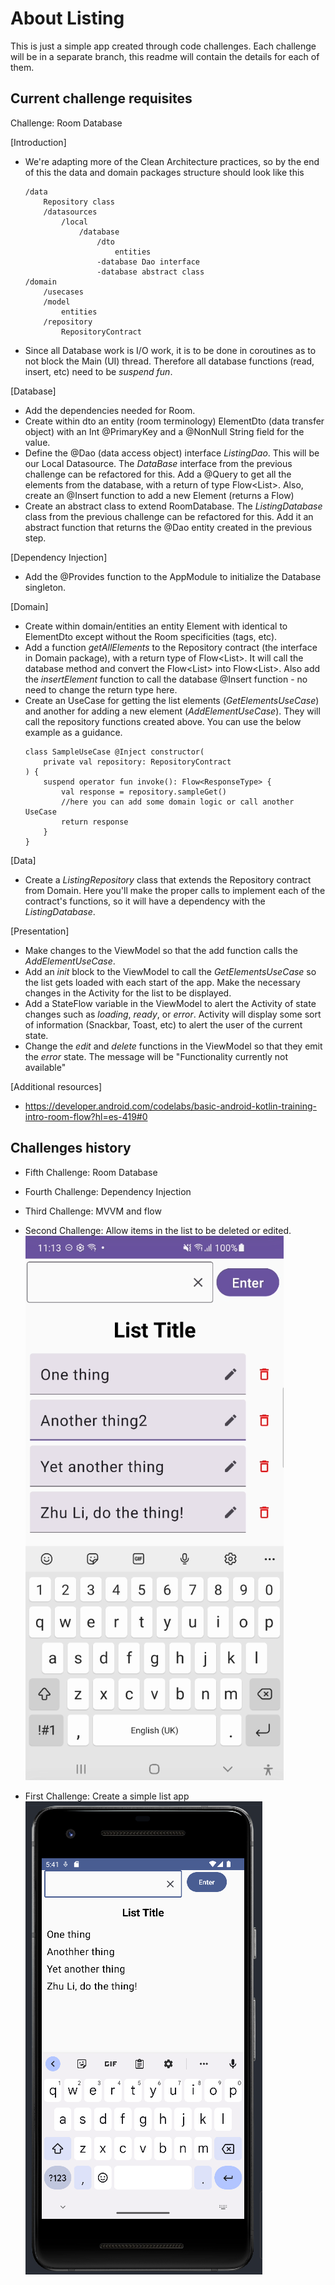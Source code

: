 # About Listing

This is just a simple app created through code challenges.
Each challenge will be in a separate branch, this readme will contain the details for each of them.

## Current challenge requisites

Challenge: Room Database

[Introduction]

* We're adapting more of the Clean Architecture practices, so by the end of this the data and domain packages structure should look like this

    ```
    /data
        Repository class
        /datasources
            /local 
                /database 
                    /dto
                        entities
                    -database Dao interface
                    -database abstract class
    /domain
        /usecases
        /model
            entities
        /repository
            RepositoryContract
    ```

* Since all Database work is I/O work, it is to be done in coroutines as to not block the Main (UI) thread. Therefore all database functions (read, insert, etc) need to be _suspend fun_.

[Database]

* Add the dependencies needed for Room.
* Create within dto an entity (room terminology) ElementDto (data transfer object) with an Int @PrimaryKey and a @NonNull String field for the value.
* Define the @Dao (data access object) interface _ListingDao_. This will be our Local Datasource. The _DataBase_ interface from the previous challenge can be refactored for this. Add a @Query to get all the elements from the database, with a return of type Flow<List<ElementDto>>. Also, create an
  @Insert function to add a new Element (returns a Flow<Unit>)
* Create an abstract class to extend RoomDatabase. The _ListingDatabase_ class from the previous challenge can be refactored for this. Add it an abstract function that returns the @Dao entity created in the previous step.

[Dependency Injection]

* Add the @Provides function to the AppModule to initialize the Database singleton.

[Domain]

* Create within domain/entities an entity Element with identical to ElementDto except without the Room specificities (tags, etc).
* Add a function _getAllElements_ to the Repository contract (the interface in Domain package), with a return type of Flow<List<Element>>. It will call the database method and convert the Flow<List<ElementDto>> into Flow<List<Element>>. Also add the _insertElement_ function to call the database
  @Insert function - no need to change the return
  type here.
* Create an UseCase for getting the list elements (_GetElementsUseCase_) and another for adding a new element (_AddElementUseCase_). They will call the repository functions created above. You can use the below example as a guidance.
    ```
    class SampleUseCase @Inject constructor(
        private val repository: RepositoryContract
    ) {
        suspend operator fun invoke(): Flow<ResponseType> {
            val response = repository.sampleGet()
            //here you can add some domain logic or call another UseCase
            return response
        }
    }
    ```

[Data]

* Create a _ListingRepository_ class that extends the Repository contract from Domain. Here you'll make the proper calls to implement each of the contract's functions, so it will have a dependency with the _ListingDatabase_.

[Presentation]

* Make changes to the ViewModel so that the add function calls the _AddElementUseCase_.
* Add an _init_ block to the ViewModel to call the _GetElementsUseCase_ so the list gets loaded with each start of the app. Make the necessary changes in the Activity for the list to be displayed.
* Add a StateFlow variable in the ViewModel to alert the Activity of state changes such as _loading_, _ready_, or _error_. Activity will display some sort of information (Snackbar, Toast, etc) to alert the user of the current state.
* Change the _edit_ and _delete_ functions in the ViewModel so that they emit the _error_ state. The message will be "Functionality currently not available"

[Additional resources]

* https://developer.android.com/codelabs/basic-android-kotlin-training-intro-room-flow?hl=es-419#0

## Challenges history

* Fifth Challenge: Room Database
* Fourth Challenge: Dependency Injection
* Third Challenge: MVVM and flow
* Second Challenge: Allow items in the list to be deleted or edited.
  ![Editable List App](https://github.com/FranGarc/Listing/blob/develop/screenshots/challenge2.png)

* First Challenge: Create a simple list app
  ![Simple List App](https://github.com/FranGarc/Listing/blob/develop/screenshots/challenge1.png)
